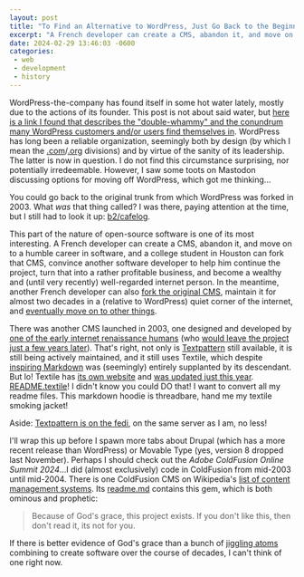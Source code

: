 ```yaml
---
layout: post
title: "To Find an Alternative to WordPress, Just Go Back to the Beginning"
excerpt: "A French developer can create a CMS, abandon it, and move on to a humble career in software, and a college student in Houston can fork that CMS, convince another software developer to help him continue the project, turn that into a rather profitable business, and become a wealthy and (until very recently) well-regarded internet person."
date: 2024-02-29 13:46:03 -0600
categories: 
 - web
 - development
 - history
---
```


WordPress-the-company has found itself in some hot water lately, mostly due to the actions of its founder. This post is not about said water, but [here is a link I found that describes the "double-whammy" and the conundrum many WordPress customers and/or users find themselves in](https://tedium.co/2024/02/28/wordpress-automattic-tumblr-controversy/). WordPress has long been a reliable organization, seemingly both by design (by which I mean the [.com](https://wordpress.com/)/[.org](https://wordpress.org/) divisions) and by virtue of the sanity of its leadership. The latter is now in question. I do not find this circumstance surprising, nor potentially irredeemable. However, I saw some toots on Mastodon discussing options for moving off WordPress, which got me thinking...

You could go back to the original trunk from which WordPress was forked in 2003. What _was_ that thing called? I was there, paying attention at the time, but I still had to look it up: [b2/cafelog](https://en.wikipedia.org/wiki/WordPress#History).

This part of the nature of open-source software is one of its most interesting. A French developer can create a CMS, abandon it, and move on to a humble career in software, and a college student in Houston can fork that CMS, convince another software developer to help him continue the project, turn that into a rather profitable business, and become a wealthy and (until very recently) well-regarded internet person. In the meantime, another French developer can also [fork the original CMS](http://b2evolution.net/), maintain it for almost two decades in a (relative to WordPress) quiet corner of the internet, and [eventually move on to other things](https://fplanque.com/dev/b2evolution/18-years-of-b2evolution/).

There was another CMS launched in 2003, one designed and developed by [one of the early internet renaissance humans](/2018/01/21/dean-allen/) (who [would leave the project just a few years later](https://en.wikipedia.org/wiki/Textpattern#Developers)). That's right, not only is [Textpattern](https://textpattern.com/) still available, it is still being actively maintained, and it still uses Textile, which despite [inspiring Markdown](https://en.wikipedia.org/wiki/Textile_(markup_language)#History) was (seemingly) entirely supplanted by its descendant. But lo! Textile has [its own website](https://textile-lang.com/) and [was updated just this year](https://github.com/textile). [README.textile](https://github.com/textile/php-textile/blob/master/README.textile)! I didn't know you could DO that! I want to convert all my readme files. This markdown hoodie is threadbare, hand me my textile smoking jacket!

Aside: [Textpattern is on the fedi](https://indieweb.social/@textpattern), on the same server as I am, no less!

I'll wrap this up before I spawn more tabs about Drupal (which has a more recent release than WordPress) or Movable Type (yes, version 8 dropped last November). Perhaps I should check out the _Adobe ColdFusion Online Summit 2024_...I did (almost exclusively) code in ColdFusion from mid-2003 until mid-2004. There is one ColdFusion CMS on Wikipedia's [list of content management systems](https://en.wikipedia.org/wiki/List_of_content_management_systems). Its [readme.md](https://github.com/Ortus-Solutions/ContentBox/blob/master/readme.md) contains this gem, which is both ominous and prophetic:

> Because of God's grace, this project exists. If you don't like this, then don't read it, its not for you.

If there is better evidence of God's grace than a bunch of [jiggling atoms](https://www.youtube.com/watch?v=NA4odJfINkE) combining to create software over the course of decades, I can't think of one right now.
